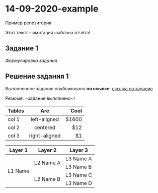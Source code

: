 # 14-09-2020-example
Пример репозитория

Этот текст - имитация шаблона отчёта!

## Задание 1

*Формулировка задания*

## Решение задания 1

Выполненное задание опубликовано **по ссылке**: [ссылка на задание](https://github.com/nzhukov/14-09-2020-example/1.jpg)

Резюме: ~задание выполнено~!


| Tables   |      Are      |  Cool |
|:---------|:-------------:|------:|
| col 1 |  left-aligned | $1600 |
| col 2 |    centered   |   $12 |
| col 3 | right-aligned |    $1 |

<table>
    <thead>
        <tr>
            <th>Layer 1</th>
            <th>Layer 2</th>
            <th>Layer 3</th>
        </tr>
    </thead>
    <tbody>
        <tr>
            <td rowspan=4>L1 Name</td>
            <td rowspan=2>L2 Name A</td>
            <td>L3 Name A</td>
        </tr>
        <tr>
            <td>L3 Name B</td>
        </tr>
        <tr>
            <td rowspan=2>L2 Name B</td>
            <td>L3 Name C</td>
        </tr>
        <tr>
            <td>L3 Name D</td>
        </tr>
    </tbody>
</table>

